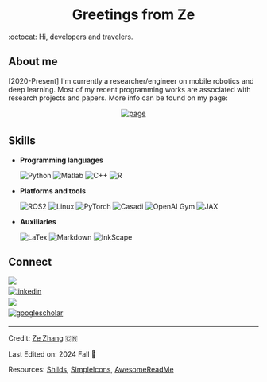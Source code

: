 <h1 align="center"><b> Greetings from Ze </b></h1>

:octocat: Hi, developers and travelers.

## About me
[2020-Present] I'm currently a researcher/engineer on mobile robotics and deep learning. Most of my recent programming works are associated with research projects and papers.
More info can be found on my page:

<p align="center">
<a href="woodenonez.github.io" target="_blank">
<img src="https://img.shields.io/badge/Ze's page-%23FFFFFF.svg?style=for-the-badge&logo=codementor&logoColor=black" alt=page style="margin-bottom: 5px;"/>
</a>
<p/>

## Skills
- **Programming languages**

    ![Python](https://img.shields.io/badge/Python%20-%2314354C.svg?style=for-the-badge&logo=python&logoColor=white)
    ![Matlab](https://img.shields.io/badge/Matlab%20-%23F77712.svg?style=for-the-badge&logo=matrix&logoColor=white)
    ![C++](https://img.shields.io/badge/C++%20-%2300599C.svg?style=for-the-badge&logo=c%2B%2B&logoColor=white)
    ![R](https://img.shields.io/badge/R%20-%23276DC3.svg?style=for-the-badge&logo=R&logoColor=white)

- **Platforms and tools**

    ![ROS2](https://img.shields.io/badge/ROS2%20-%2322314E.svg?style=for-the-badge&logo=ros&logoColor=white)
    ![Linux](https://img.shields.io/badge/Linux-FCC624?style=for-the-badge&logo=linux&logoColor=black)
    ![PyTorch](https://img.shields.io/badge/PyTorch-EE4C2C?style=for-the-badge&logo=PyTorch&logoColor=black)
    ![Casadi](https://img.shields.io/badge/Casadi-DC0000?style=for-the-badge)
    ![OpenAI Gym](https://img.shields.io/badge/Gymnasium-00B3E6?style=for-the-badge&logo=openaigym&logoColor=black)
    ![JAX](https://img.shields.io/badge/Jax-5E97F6?style=for-the-badge&logo=google&logoColor=black)
  

- **Auxiliaries**

    ![LaTex](https://img.shields.io/badge/LaTex-008080?style=for-the-badge&logo=Latex&logoColor=black)
    ![Markdown](https://img.shields.io/badge/markdown-%23000000.svg?style=for-the-badge&logo=markdown&logoColor=white)
    ![InkScape](https://img.shields.io/badge/InkScape-D9D9DB?style=for-the-badge&logo=InkScape&logoColor=black)

## Connect

<a href="mailto:zhze@chalmers.se" target="_blank">
<!-- <img src="https://img.shields.io/badge/Work (Chalmers): Ze Zhang-%2300B3E6.svg?style=for-the-badge&logo=mail.ru&logoColor=white" t=mail style="margin-bottom: 5px;"/> -->
<img src="https://img.shields.io/badge/Work (Chalmers): Ze Zhang-%23FFFFFF.svg?style=for-the-badge&logo=mail.ru&logoColor=black" t=mail style="margin-bottom: 5px;"/>
</a>

<br>

<a href="https://www.linkedin.com/in/zhze17819/" target="_blank">
<!-- <img src="https://img.shields.io/badge/linkedin: Ze Zhang-%2300acee.svg?color=405DE6&style=for-the-badge&logo=linkedin&logoColor=white" alt=linkedin style="margin-bottom: 5px;"/> -->
<img src="https://img.shields.io/badge/linkedin: Ze Zhang-%23FFFFFF.svg?style=for-the-badge&logo=linkedin&logoColor=black" alt=linkedin style="margin-bottom: 5px;"/>
</a>

<br>

<a href="mailto:zhze.zhang@gmail.com" target="_blank">
<!-- <img src="https://img.shields.io/badge/gmail:  ZHZE.ZHANG-%23EA4335.svg?style=for-the-badge&logo=gmail&logoColor=white" t=mail style="margin-bottom: 5px;" /> -->
<img src="https://img.shields.io/badge/gmail:  ZHZE.ZHANG-%23FFFFFF.svg?style=for-the-badge&logo=gmail&logoColor=black" t=mail style="margin-bottom: 5px;" />
</a>

<br>

<a href="https://scholar.google.com/citations?user=smzgp_gAAAAJ&hl=en&oi=ao" target="_blank">
<!-- <img src="https://img.shields.io/badge/Google Scholar: Ze Zhang-%2300acee.svg?color=4285F4&style=for-the-badge&logo=googlescholar&logoColor=white" alt=googlescholar style="margin-bottom: 5px;"/> -->
<img src="https://img.shields.io/badge/Google Scholar: Ze Zhang-%23FFFFFF.svg?style=for-the-badge&logo=googlescholar&logoColor=black" alt=googlescholar style="margin-bottom: 5px;"/>
</a>





---

Credit: [Ze Zhang](https://github.com/Woodenonez) :cn:

<!-- :seedling: :palm_tree: :fallen_leaf: :snowflake: -->
Last Edited on: 2024 Fall :fallen_leaf:

Resources: [Shilds](https://shields.io/badges), [SimpleIcons](https://simpleicons.org/), [AwesomeReadMe](https://github.com/durgeshsamariya/awesome-github-profile-readme-templates/)
